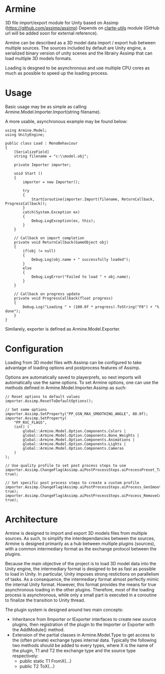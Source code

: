 Armine
===============

3D file import/export module for Unity based on Assimp (https://github.com/assimp/assimp)
Depends on [clarte-utils](ssh://git@gitlab.clarte.asso.fr:53000/modules/clarte-utils.git "clarte-utils")
module (GitHub url will be added soon for external reference).

Armine can be described as a 3D model data import / export hub between multiple
sources. The sources included by default are Unity engine, a serialized binary
version of unity scenes and the librairy Assimp that can load multiple 3D models
formats.

Loading is desgned to be asynchronous and use multiple CPU cores as much as
possible to speed up the loading process.

Usage
===============

Basic usage may be as simple as calling Armine.Model.Importer.Import(string filename).

A more usable, asynchronous example may be found below:
```
using Armine.Model;
using UnityEngine;

public class Load : MonoBehaviour
{
	[SerializeField]
	string filename = "c:\\model.obj";

	private Importer importer;

	void Start ()
	{
		importer = new Importer();

		try
		{
			StartCoroutine(importer.Import(filename, ReturnCallback, ProgressCallback));
		}
		catch(System.Exception ex)
		{
			Debug.LogException(ex, this);
		}
	}

	// Callback on import completion
	private void ReturnCallback(GameObject obj)
	{
		if(obj != null)
		{
			Debug.Log(obj.name + " successfully loaded");
		}
		else
		{
			Debug.LogError("Failed to load " + obj.name);
		}
	}

	// Callback on progress update
	private void ProgressCallback(float progress)
	{
		Debug.Log("Loading " + (100.0f * progress).ToString("F0") + "% done");
	}
}
```

Similarely, exporter is defined as Armine.Model.Exporter.


Configuration
===============

Loading from 3D model files with Assimp can be configured to take advantage of
loading options and postprocess features of Assimp.

Options are automatically saved to playerprefs, so next imports will
automatically use the same options. To set Armine options, one can use the
methods defined in Armine.Model.Importer.Assimp as such:
```
// Reset options to default values
importer.Assimp.ResetToDefaultOptions();

// Set some options
importer.Assimp.SetProperty("PP_GSN_MAX_SMOOTHING_ANGLE", 80.0f);
importer.Assimp.SetProperty(
	"PP_RVC_FLAGS",
	(int) (
		global::Armine.Model.Option.Components.Colors |
		global::Armine.Model.Option.Components.Bone_Weights |
		global::Armine.Model.Option.Components.Animations |
		global::Armine.Model.Option.Components.Lights |
		global::Armine.Model.Option.Components.Cameras
	)
);

// Use quality profile to set post process steps to use 
importer.Assimp.ChangeFlag(Assimp.aiPostProcessSteps.aiProcessPreset_TargetRealtime_MaxQuality, true);

// Set specific post process steps to create a custom profile
importer.Assimp.ChangeFlag(Assimp.aiPostProcessSteps.aiProcess_GenSmoothNormals, true);
importer.Assimp.ChangeFlag(Assimp.aiPostProcessSteps.aiProcess_RemoveComponent, true);
```


Architecture
===============

Armine is designed to import and export 3D models files from multiple sources.
As such, to simplify the interdependancies between the sources, Armine is
designed primarily as a hub between multiple plugins (sources), with a common
intermediary format as the exchange protocol between the plugins.

Because the main objective of the project is to load 3D model data into the
Unity engine, the intermediary format is designed to be as fast as possible to
load in Unity. In particular, Unity imposes strong restictions on parallelism
of tasks. As a consequence, the intermediary format almost perfectly mimic the
internal Unity format. However, this format provides the means for true
asynchronous loading in the other plugins. Therefore, most of the loading
process is asynchronous, while only a small part is executed in a coroutine
to finalize the transition to Unity thread.

The plugin system is designed around two main concepts:
- Inheritance from IImporter or IExporter interfaces to create new source
plugins, then registration of the plugin to the Importer or Exporter with the
AddModule() method.
- Extension of the partial classes in Armine.Model.Type to get access to the
(often private) exchange types internal data. Typically the following two
methods should be added to every types, where X is the name of the plugin, T1
and T2 the exchange type and the source type respectively:
    - public static T1 FromX(...)
    - public T2 ToX(...)

